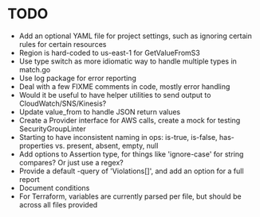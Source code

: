 # TODO

* Add an optional YAML file for project settings, such as ignoring certain rules for certain resources
* Region is hard-coded to us-east-1 for GetValueFromS3
* Use type switch as more idiomatic way to handle multiple types in match.go
* Use log package for error reporting
* Deal with a few FIXME comments in code, mostly error handling
* Would it be useful to have helper utilities to send output to CloudWatch/SNS/Kinesis?
* Update value_from to handle JSON return values
* Create a Provider interface for AWS calls, create a mock for testing SecurityGroupLinter
* Starting to have inconsistent naming in ops: is-true, is-false, has-properties vs. present, absent, empty, null
* Add options to Assertion type, for things like 'ignore-case' for string compares? Or just use a regex?
* Provide a default -query of 'Violations[]', and add an option for a full report
* Document conditions
* For Terraform, variables are currently parsed per file, but should be across all files provided
